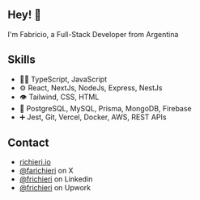 ## Hey! 👋
I'm Fabricio, a Full-Stack Developer from Argentina 
    
## Skills
- 👨‍💻 TypeScript, JavaScript
- ⚙️ React, NextJs, NodeJs, Express, NestJs
- 👁️ Tailwind, CSS, HTML
- 💽 PostgreSQL, MySQL, Prisma, MongoDB, Firebase
- ➕ Jest, Git, Vercel, Docker, AWS, REST APIs

## Contact
- [richieri.io](https://richieri.io)
- [@farichieri](https://twitter.com/iamrichieri) on X
- [@frichieri](https://linkedin.com/in/frichieri) on Linkedin
- [@frichieri](https://www.upwork.com/freelancers/frichieri) on Upwork
